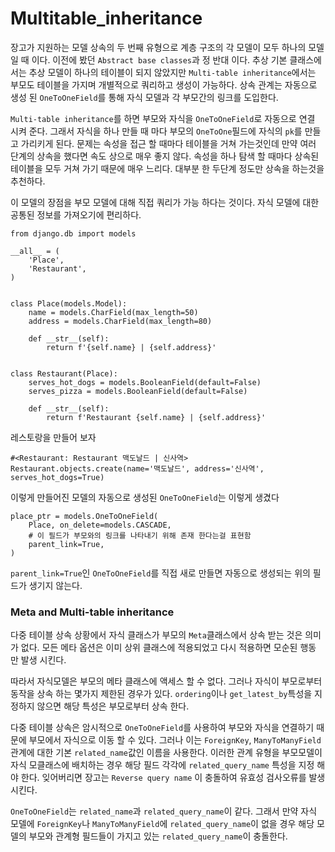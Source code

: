 # Multitable_inheritance

장고가 지원하는 모델 상속의 두 번째 유형으로 계층 구조의 각 모델이 모두 하나의 모델 일 때 이다.
이전에 봤던 `Abstract base classes`과 정 반대 이다. 추상 기본 클래스에서는 추상 모델이 하나의 테이블이 되지 않았지만 `Multi-table inheritance`에서는 부모도 테이블을 가지며 개별적으로 쿼리하고 생성이 가능하다. 상속 관계는 자동으로 생성 된 `OneToOneField`를 통해 자식 모델과 각 부모간의 링크를 도입한다.

`Multi-table inheritance`를 하면 부모와 자식을 `OneToOneField`로 자동으로 연결 시켜 준다.
그래서 자식을 하나 만들 때 마다 부모의 `OneToOne`필드에 자식의 `pk`를 만들고 가리키게 된다.
문제는 속성을 접근 할 때마다 테이블을 거쳐 가는것인데 만약 여러 단계의 상속을 했다면 속도 상으로 매우 좋지 않다. 속성을 하나 탐색 할 때마다 상속된 테이블을 모두 거쳐 가기 때문에 매우 느리다. 대부분 한 두단계 정도만 상속을 하는것을 추천하다.

이 모델의 장점을 부모 모델에 대해 직접 쿼리가 가능 하다는 것이다. 자식 모델에 대한 공통된 정보를 가져오기에 편리하다.

```
from django.db import models

__all__ = (
    'Place',
    'Restaurant',
)


class Place(models.Model):
    name = models.CharField(max_length=50)
    address = models.CharField(max_length=80)

    def __str__(self):
        return f'{self.name} | {self.address}'


class Restaurant(Place):
    serves_hot_dogs = models.BooleanField(default=False)
    serves_pizza = models.BooleanField(default=False)

    def __str__(self):
        return f'Restaurant {self.name} | {self.address}'
```

레스토랑을 만들어 보자
```
#<Restaurant: Restaurant 맥도날드 | 신사역>
Restaurant.objects.create(name='맥도날드', address='신사역', serves_hot_dogs=True)
```
이렇게 만들어진 모델의 자동으로 생성된 `OneToOneField`는 이렇게 생겼다
```
place_ptr = models.OneToOneField(
    Place, on_delete=models.CASCADE,
    # 이 필드가 부모와의 링크를 나타내기 위해 존재 한다는걸 표현함
    parent_link=True,
)
```
`parent_link=True`인 `OneToOneField`를 직접 새로 만들면 자동으로 생성되는 위의 필드가 생기지 않는다.

### Meta and Multi-table inheritance
다중 테이블 상속 상황에서 자식 클래스가 부모의 `Meta`클래스에서 상속 받는 것은 의미가 없다. 모든 메타 옵션은 이미 상위 클래스에 적용되었고 다시 적용하면 모순된 행동 만 발생 시킨다.

따라서 자식모델은 부모의 메타 클래스에 액세스 할 수 없다. 그러나 자식이 부모로부터 동작을 상속 하는 몇가지 제한된 경우가 있다. `ordering`이나 `get_latest_by`특성을 지정하지 않으면 해당 특성은 부모로부터 상속 한다.

다중 테이블 상속은 암시적으로 `OneToOneField`를 사용하여 부모와 자식을 연결하기 때문에 부모에서 자식으로 이동 할 수 있다. 그러나 이는 `ForeignKey`, `ManyToManyField` 관계에 대한 기본 `related_name`값인 이름을 사용한다. 이러한 관계 유형을 부모모델이 자식 모클래스에 배치하는 경우 해당 필드 각각에 `related_query_name` 특성을 지정 해야 한다. 잊어버리면 장고는 `Reverse query name` 이 충돌하여 유효성 검사오류를 발생 시킨다.

`OneToOneField`는 `related_name`과 `related_query_name`이 같다. 그래서 만약 자식 모델에 `ForeignKey`나 `ManyToManyField`에 `related_query_name`이 없을 경우 해당 모델의 부모와 관계형 필드들이 가지고 있는 `related_query_name`이 충돌한다. 